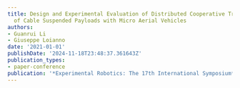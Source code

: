 ```yaml
---
title: Design and Experimental Evaluation of Distributed Cooperative Transportation
  of Cable Suspended Payloads with Micro Aerial Vehicles
authors:
- Guanrui Li
- Giuseppe Loianno
date: '2021-01-01'
publishDate: '2024-11-18T23:48:37.361643Z'
publication_types:
- paper-conference
publication: '*Experimental Robotics: The 17th International Symposium*'
---
```

